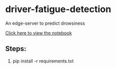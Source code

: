 # driver-fatigue-detection

An edge-server to predict drowsiness

[Click here to view the notebook](./notebook/DrowsinessDetection.ipynb)

## Steps:

1. pip install -r requirements.txt
